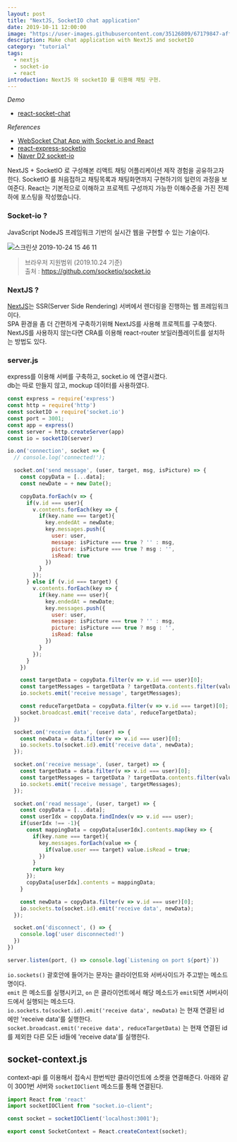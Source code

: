 ```yaml
---
layout: post
title: "NextJS, SocketIO chat application"
date: 2019-10-11 12:00:00
image: "https://user-images.githubusercontent.com/35126809/67179847-aff26d80-f412-11e9-9b4c-0c3a3248cc0a.jpg"
description: Make chat application with NextJS and socketIO
category: "tutorial"
tags:
  - nextjs
  - socket-io
  - react
introduction: NextJS 와 socketIO 를 이용해 채팅 구현.
---
```


*Demo*
- [react-socket-chat](https://github.com/juunone/react-socket-chat)

*References* 
- [WebSocket Chat App with Socket.io and React](https://itnext.io/building-a-node-js-websocket-chat-app-with-socket-io-and-react-473a0686d1e1)
- [react-express-socketio](https://codeburst.io/isomorphic-web-app-react-js-express-socket-io-e2f03a469cd3)
- [Naver D2 socket-io](https://d2.naver.com/helloworld/1336)

NextJS + SocketIO 로 구성해본 리액트 채팅 어플리케이션 제작 경험을 공유하고자 한다.
SocketIO 를 처음접하고 채팅목록과 채팅화면까지 구현하기의 일련의 과정을 보여준다.
React는 기본적으로 이해하고 프로젝트 구성까지 가능한 이해수준을 가진 전제하에 포스팅을 작성했습니다.

### Socket-io ?
JavaScript NodeJS 프레임워크 기반의 실시간 웹을 구현할 수 있는 기술이다.

<img alt="스크린샷 2019-10-24 15 46 11" src="https://user-images.githubusercontent.com/35126809/67460229-6c4b6e00-f675-11e9-8268-6e10a745e57c.png">

> 브라우저 지원범위 (2019.10.24 기준)  
> 출처 : https://github.com/socketio/socket.io

### NextJS ? 

[NextJS](https://nextjs.org/)는 SSR(Server Side Rendering) 서버에서 렌더링을
진행하는 웹 프레임워크이다.  
SPA 환경을 좀 더 간편하게 구축하기위해 NextJS를 사용해 프로젝트를 구축했다.  
NextJS를 사용하지 않는다면 CRA를 이용해 react-router 보일러플레이트를 설치하는 방법도 있다.

### server.js

express를 이용해 서버를 구축하고, socket.io 에 연결시켰다.  
db는 따로 만들지 않고, mockup 데이터를 사용하였다.

```js
const express = require('express')
const http = require('http')
const socketIO = require('socket.io')
const port = 3001;
const app = express()
const server = http.createServer(app)
const io = socketIO(server)

io.on('connection', socket => {
  // console.log('connected!');

  socket.on('send message', (user, target, msg, isPicture) => {
    const copyData = [...data];
    const newDate = + new Date();

    copyData.forEach(v => {
      if(v.id === user){
        v.contents.forEach(key => {
          if(key.name === target){
            key.endedAt = newDate;
            key.messages.push({
              user: user,
              message: isPicture === true ? '' : msg,
              picture: isPicture === true ? msg : '',
              isRead: true
            })
          }
        });
      } else if (v.id === target) {
        v.contents.forEach(key => {
          if(key.name === user){
            key.endedAt = newDate;
            key.messages.push({
              user: user,
              message: isPicture === true ? '' : msg,
              picture: isPicture === true ? msg : '',
              isRead: false
            })
          }
        });
      }
    })

    const targetData = copyData.filter(v => v.id === user)[0];
    const targetMessages = targetData ? targetData.contents.filter(value => value.name === target)[0].messages : [];
    io.sockets.emit('receive message', targetMessages);

    const reduceTargetData = copyData.filter(v => v.id === target)[0];
    socket.broadcast.emit('receive data', reduceTargetData);
  })

  socket.on('receive data', (user) => {
    const newData = data.filter(v => v.id === user)[0];
    io.sockets.to(socket.id).emit('receive data', newData);
  });

  socket.on('receive message', (user, target) => {
    const targetData = data.filter(v => v.id === user)[0];
    const targetMessages = targetData ? targetData.contents.filter(value => value.name === target)[0].messages : [];
    io.sockets.emit('receive message', targetMessages);
  });

  socket.on('read message', (user, target) => {
    const copyData = [...data];
    const userIdx = copyData.findIndex(v => v.id === user);
    if(userIdx !== -1){
      const mappingData = copyData[userIdx].contents.map(key => {
        if(key.name === target){
          key.messages.forEach(value => {
            if(value.user === target) value.isRead = true;
          }) 
        }
        return key
      });
      copyData[userIdx].contents = mappingData;
    }

    const newData = copyData.filter(v => v.id === user)[0];
    io.sockets.to(socket.id).emit('receive data', newData);
  });

  socket.on('disconnect', () => {
    console.log('user disconnected!')
  })
})

server.listen(port, () => console.log(`Listening on port ${port}`))
```

`io.sockets()` 괄호안에 들어가는 문자는 클라이언트와 서버사이드가 주고받는 메소드명이다.  
`emit` 은 메소드를 실행시키고, `on` 은 클라이언트에서 해당 메소드가 `emit`되면 서버사이드에서 실행되는 메소드다.  
`io.sockets.to(socket.id).emit('receive data', newData)` 는 현재 연결된 id에만 'receive data'를 실행한다.  
`socket.broadcast.emit('receive data', reduceTargetData)` 는 현재 연결된 id를 제외한 다른 모든 id들에 'receive data'를 실행한다.


## socket-context.js

context-api 를 이용해서 접속시 한번씩만 클라이언트에 소켓을 연결해준다.
아래와 같이 3001번 서버와 `socketIOClient` 메소드를 통해 연결된다.

```js
import React from 'react'
import socketIOClient from "socket.io-client";

const socket = socketIOClient('localhost:3001');

export const SocketContext = React.createContext(socket);
```